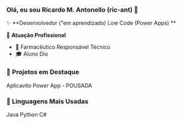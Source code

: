### Olá, eu sou Ricardo M. Antonello (ric-ant) 👋

✨ **Desenvolvedor ("em aprendizado) Low Code (Power Apps) ** 

🏢 **Atuação Profissional**
- 🚀 Farmacêutico Responsável Técnico
- 🎓 Aluno Dio

### 📌 Projetos em Destaque

Aplicavito Power App - POUSADA 

### 🚀 Linguagens Mais Usadas

Java
Python
C#
